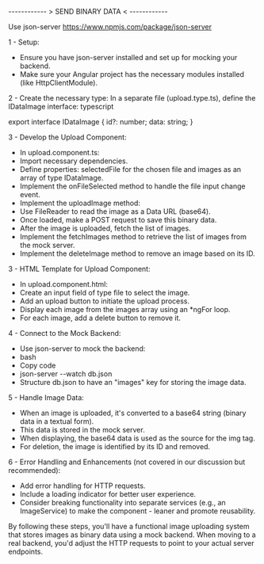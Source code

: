 ------------ > SEND BINARY DATA < ------------

Use json-server https://www.npmjs.com/package/json-server

1 - Setup:

- Ensure you have json-server installed and set up for mocking your backend.
- Make sure your Angular project has the necessary modules installed (like HttpClientModule).

2 - Create the necessary type:
In a separate file (upload.type.ts), define the IDataImage interface:
typescript

export interface IDataImage {
id?: number;
data: string;
}

3 - Develop the Upload Component:

- In upload.component.ts:
- Import necessary dependencies.
- Define properties: selectedFile for the chosen file and images as an array of type IDataImage.
- Implement the onFileSelected method to handle the file input change event.
- Implement the uploadImage method:
- Use FileReader to read the image as a Data URL (base64).
- Once loaded, make a POST request to save this binary data.
- After the image is uploaded, fetch the list of images.
- Implement the fetchImages method to retrieve the list of images from the mock server.
- Implement the deleteImage method to remove an image based on its ID.

3 - HTML Template for Upload Component:

- In upload.component.html:
- Create an input field of type file to select the image.
- Add an upload button to initiate the upload process.
- Display each image from the images array using an \*ngFor loop.
- For each image, add a delete button to remove it.

4 - Connect to the Mock Backend:

- Use json-server to mock the backend:
- bash
- Copy code
- json-server --watch db.json
- Structure db.json to have an "images" key for storing the image data.

5 - Handle Image Data:

- When an image is uploaded, it's converted to a base64 string (binary data in a textual form).
- This data is stored in the mock server.
- When displaying, the base64 data is used as the source for the img tag.
- For deletion, the image is identified by its ID and removed.

6 - Error Handling and Enhancements (not covered in our discussion but recommended):

- Add error handling for HTTP requests.
- Include a loading indicator for better user experience.
- Consider breaking functionality into separate services (e.g., an ImageService) to make the component - leaner and promote reusability.

By following these steps, you'll have a functional image uploading system that stores images as binary data using a mock backend. When moving to a real backend, you'd adjust the HTTP requests to point to your actual server endpoints.
